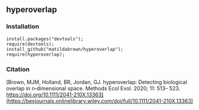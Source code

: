 ## hyperoverlap

### Installation
```
install.packages("devtools");
require(devtools);
install_github("matildabrown/hyperoverlap");
require(hyperoverlap);
```

### Citation
[Brown, MJM, Holland, BR, Jordan, GJ. hyperoverlap: Detecting biological overlap in n‐dimensional space. Methods Ecol Evol. 2020; 11: 513– 523. https://doi.org/10.1111/2041-210X.13363](https://besjournals.onlinelibrary.wiley.com/doi/full/10.1111/2041-210X.13363)

